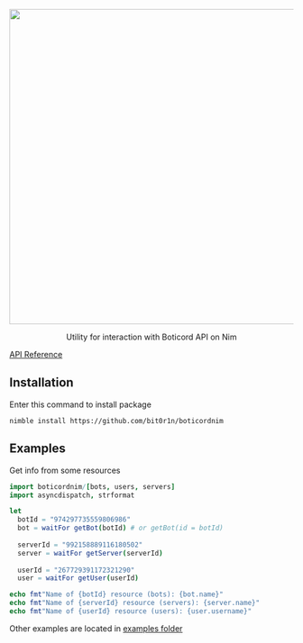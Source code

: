 <p align="center">
    <img src="https://cdn.boticord.top/internal/github/boticord-nim.svg" width="560">
</p>

<p align="center">
    Utility for interaction with Boticord API on Nim
</p>

[API Reference](https://bit0r1n.github.io/boticordnim)

## Installation

Enter this command to install package
```
nimble install https://github.com/bit0r1n/boticordnim
```

## Examples

Get info from some resources

```nim
import boticordnim/[bots, users, servers]
import asyncdispatch, strformat

let
  botId = "974297735559806986"
  bot = waitFor getBot(botId) # or getBot(id = botId)
  
  serverId = "992158889116180502"
  server = waitFor getServer(serverId)
  
  userId = "267729391172321290"
  user = waitFor getUser(userId)

echo fmt"Name of {botId} resource (bots): {bot.name}"
echo fmt"Name of {serverId} resource (servers): {server.name}"
echo fmt"Name of {userId} resource (users): {user.username}"
```

Other examples are located in [examples folder](/examples)